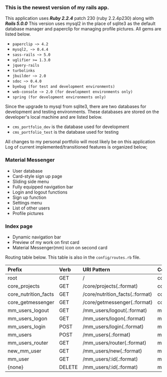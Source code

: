 ### This is the newest version of my rails app.

This application uses **_Ruby 2.2.4_** patch 230 (ruby 2.2.4p230) along with **_Rails 5.0.0_**
This version uses mysql2 in the place of sqlite3 as the default database manager and paperclip for managing profile pictures.
All gems are listed below.
* `paperclip ~> 4.2`
* `mysql2, ~> 0.4.4`
* `sass-rails ~> 5.0`
* `uglifier >= 1.3.0`
* `jquery-rails`
* `turbolinks`
* `jbuilder ~> 2.0`
* `sdoc ~> 0.4.0`
* `byebug (for test and development environments)`
* `web-console ~> 2.0 (for development environments only)`
* `spring (for development environments only)`

Since the upgrade to mysql from sqlite3, there are two databases for development and testing environments.
These databases are stored on the developer's local machine and are listed below.

- `cms_portfolio_dev` is the database used for development
- `cms_portfolio_test` is the database used for testing

All changes to my personal portfolio will most likely be on this application
Log of current implemented/transitioned features is organized below;
### Material Messenger
* User database
* Card-style sign up page
* Sliding side menu
* Fully equipped navigation bar
* Login and logout functions
* Sign up function
* Settings menu
* List of other users
* Profile pictures

### Index page
* Dynamic navigation bar
* Preview of my work on first card
* Material Messenger(mm) icon on second card

Routing table below. This table is also in the `config/routes.rb` file.

|Prefix              |Verb  |URI Pattern                    |Controller#Action
|:-------------------|:-----|:------------------------------|:----------------
|root                |GET   |/                              |core#index
|core_projects       |GET   |/core/projects(.:format)       |core#projects
|core_nutrition_facts|GET   |/core/nutrition_facts(.:format)|core#nutrition_facts
|core_getmessenger   |GET   |/core/getmessenger(.:format)   |core#getmessenger
|mm_users_logout     |GET   |/mm_users/logout(.:format)     |mm_users#logout
|mm_users_logon      |GET   |/mm_users/logon(.:format)      |mm_users#logon
|mm_users_login      |POST  |/mm_users/login(.:format)      |mm_users#login
|mm_users            |POST  |/mm_users(.:format)            |mm_users#create
|mm_users_router     |GET   |/mm_users/router(.:format)     |mm_users#reroute
|new_mm_user         |GET   |/mm_users/new(.:format)        |mm_users#new
|mm_user             |GET   |/mm_users/:id(.:format)        |mm_users#show
|{none}              |DELETE|/mm_users/:id(.:format)        |mm_users#destroy
